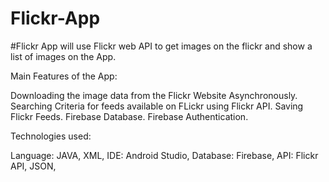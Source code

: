 # Flickr-App

#Flickr App will use Flickr web API to get images on the flickr and show a list of images on the App.

Main Features of the App:

Downloading the image data from the Flickr Website Asynchronously.
Searching Criteria for feeds available on FLickr using Flickr API.
Saving Flickr Feeds.
Firebase Database.
Firebase Authentication.

Technologies used:

Language: JAVA, XML,
IDE: Android Studio,
Database: Firebase,
API: Flickr API,
JSON,
